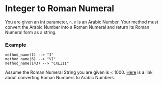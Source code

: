 # Integer to Roman Numeral
You are given an int parameter, `n`. `n` is an Arabic Number. Your method must convert the Arabic Number into a Roman Numeral and return its Roman Numeral form as a string.
### Example
```
method_name(1) --> "I"
method_name(6) --> "VI"
method_name(143) --> "CXLIII"
```
Assume the Roman Numeral String you are given is < 1000.
[Here](https://www.mathsisfun.com/roman-numerals.html) is a link about converting Roman Numbers to Arabic Numbers.
